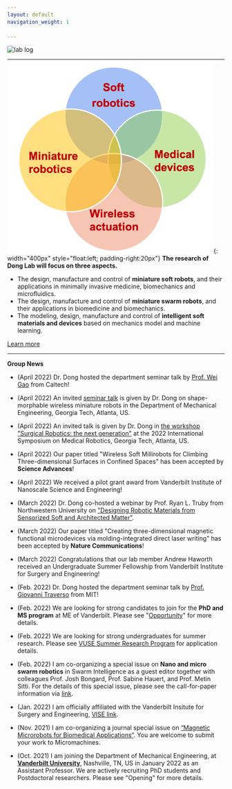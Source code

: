 ```yaml
---
layout: default
navigation_weight: 1

---
```


![lab log](lab_cover.png)

---------
![lab focus](group_focus.png){: width="400px" style="float:left; padding-right:20px"} 
**The research of Dong Lab will focus on three aspects.**
* The design, manufacture and control of **miniature soft robots**, and their applications in minimally invasive medicine, biomechanics and microfluidics. 
* The design, manufacture and control of **miniature swarm robots**, and their applications in biomedicine and biomechanics. 
* The modeling, design, manufacture and control of **intelligent soft materials and devices** based on mechanics model and machine learning. 




[Learn more](./research)

---------

**Group News**

* (April 2022) Dr. Dong hosted the department seminar talk by [Prof. Wei Gao](http://www.gao.caltech.edu/) from Caltech!

* (April 2022) An invited [seminar talk](http://www2.me.gatech.edu/www/calendar/view_seminar.asp?speaker=Xiaoguang%20Dong&startDate=4/15/2022&startTime=2:00%20PM) is given by Dr. Dong on shape-morphable wireless miniature robots in the Department of Mechanical Engineering, Georgia Tech, Atlanta, US.

* (April 2022) An invited talk is given by Dr. Dong in [the workshop "Surgical Robotics: the next generation"](https://sites.google.com/view/ismr2022-next-gen) at the  2022 International Symposium on Medical Robotics, Georgia Tech, Atlanta, US.

* (April 2022) Our paper titled "Wireless Soft Millirobots for Climbing Three-dimensional Surfaces in Confined Spaces" has been accepted by **Science Advances**!

* (April 2022) We received a pilot grant award from Vanderbilt Institute of Nanoscale Science and Engineering!

* (March 2022) Dr. Dong co-hosted a webinar by Prof. Ryan L. Truby from Northwestern University on ["Designing Robotic Materials from Sensorized Soft and Architected Matter"](https://twitter.com/TheMartlets/status/1498429415042138112).

* (March 2022) Our paper titled "Creating three-dimensional magnetic functional microdevices via molding-integrated direct laser writing" has been accepted by **Nature Communications**!

* (March 2022) Congratulations that our lab member Andrew Haworth received an Undergraduate Summer Fellowship from Vanderbilt Institute for Surgery and Engineering! 

* (Feb. 2022) Dr. Dong hosted the department seminar talk by [Prof. Giovanni Traverso](http://meche.mit.edu/people/faculty/cgt20@mit.edu) from MIT!

* (Feb. 2022) We are looking for strong candidates to join for the **PhD and MS program** at ME of Vanderbilt. Please see "[Opportunity](./opportunity)" for more details.

* (Feb. 2022) We are looking for strong undergraduates for summer research. Please see [VUSE Summer Research Program](https://engineering.vanderbilt.edu/summer-research/index.php) for application details. 

* (Feb. 2022) I am co-organizing a special issue on **Nano and micro swarm robotics** in Swarm Intelligence as a guest editor together with colleagues Prof. Josh Bongard, Prof. Sabine Hauert, and Prof. Metin Sitti. For the details of this special issue, please see the call-for-paper information via [link](https://lnkd.in/ee-FNm4u).

* (Jan. 2022) I am officially affiliated with the Vanderbilt Insitute for Surgery and Engineering, [VISE link](https://www.vanderbilt.edu/vise/visepeople/xiaoguang-dong/).

* (Nov. 2021) I am co-organizing a journal special issue on [“Magnetic Microrobots for Biomedical Applications”](https://www.mdpi.com/journal/micromachines/special_issues/magnetic_microrobots_biomedical#). You are welcome to submit your work to Micromachines.

* (Oct. 2021) I am joining the Department of Mechanical Engineering, at **[Vanderbilt University](https://www.vanderbilt.edu/)**, Nashville, TN, US in January 2022 as an Assistant Professor. We are actively recruiting PhD students and Postdoctoral researchers. Please see "Opening" for more details. 


